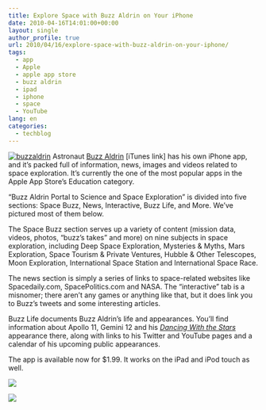 ```yaml
---
title: Explore Space with Buzz Aldrin on Your iPhone
date: 2010-04-16T14:01:00+00:00
layout: single
author_profile: true
url: 2010/04/16/explore-space-with-buzz-aldrin-on-your-iphone/
tags:
  - app
  - Apple
  - apple app store
  - buzz aldrin
  - ipad
  - iphone
  - space
  - YouTube
lang: en
categories: 
  - techblog
---
```

[![buzzaldrin](http://lh6.ggpht.com/_vaUVXcmC3OI/S8hmdeZkCBI/AAAAAAAAB-8/G_JN-8Jh0Nk/buzzaldrin_thumb%5B2%5D.jpg?imgmax=800 "buzzaldrin")](http://lh5.ggpht.com/_vaUVXcmC3OI/S8hmbfC7F6I/AAAAAAAAB-4/lwSrfBm9aI8/s1600-h/buzzaldrin%5B4%5D.jpg) Astronaut [Buzz Aldrin](http://itunes.apple.com/us/app/buzz-aldrin-portal-to-science/id361496196?mt=8) [iTunes link] has his own iPhone app, and it’s packed full of information, news, images and videos related to space exploration. It’s currently the one of the most popular apps in the Apple App Store’s Education category. 

“Buzz Aldrin Portal to Science and Space Exploration” is divided into five sections: Space Buzz, News, Interactive, Buzz Life, and More. We’ve pictured most of them below. 

The Space Buzz section serves up a variety of content (mission data, videos, photos, “buzz’s takes” and more) on nine subjects in space exploration, including Deep Space Exploration, Mysteries & Myths, Mars Exploration, Space Tourism & Private Ventures, Hubble & Other Telescopes, Moon Exploration, International Space Station and International Space Race. 

The news section is simply a series of links to space-related websites like Spacedaily.com, SpacePolitics.com and NASA. The “interactive” tab is a misnomer; there aren’t any games or anything like that, but it does link you to Buzz’s tweets and some interesting articles. 

Buzz Life documents Buzz Aldrin’s life and appearances. You’ll find information about Apollo 11, Gemini 12 and his _[Dancing With the Stars](http://www.youtube.com/watch?v=nBduvhKVjmc&feature=PlayList&p=A964FBB977B264C7&playnext_from=PL&index=0&playnext=1)_ appearance there, along with links to his Twitter and YouTube pages and a calendar of his upcoming public appearances. 

The app is available now for $1.99. It works on the iPad and iPod touch as well. 

![](http://lh6.ggpht.com/_vaUVXcmC3OI/S8hmgcHoFYI/AAAAAAAAB_A/hohmN0F8uwQ/s1600-h/buzzaldrin1%5B4%5D.jpg) 

![](http://lh4.ggpht.com/_vaUVXcmC3OI/S8hml4vIqYI/AAAAAAAAB_I/MBAV4AySdc8/s1600-h/buzzaldrin2%5B4%5D.jpg)